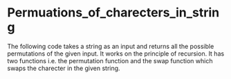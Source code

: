 # Permuations_of_charecters_in_string
The following code takes a string as an input and returns all the possible permutations of the given input. It works on the principle of recursion. It has two functions i.e. the permutation function and the swap function which swaps the charecter in the given string.
